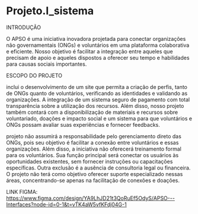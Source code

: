 # Projeto.I_sistema

INTRODUÇÃO

O APSO é uma iniciativa inovadora projetada para conectar
organizações não governamentais (ONGs) e voluntários em uma
plataforma colaborativa e eficiente. Nosso objetivo é facilitar a
integração entre aqueles que precisam de apoio e aqueles dispostos a
oferecer seu tempo e habilidades para causas sociais importantes.

ESCOPO DO PROJETO

inclui o desenvolvimento de um site
que permita a criação de perfis, tanto de ONGs
quanto de voluntários, verificando as identidades e
validando as organizações. A integração de um
sistema seguro de pagamento com total
transparência sobre a utilização dos recursos.
Além disso, nosso projeto também contará com a
disponibilização de materiais e recursos sobre
voluntariado, doações e impacto social e um
sistema para que voluntários e ONGs possam
avaliar suas experiências e fornecer feedbacks.

projeto não assumirá a
responsabilidade pelo gerenciamento direto das
ONGs, pois seu objetivo é facilitar a conexão entre
voluntários e essas organizações. Além disso, a
iniciativa não oferecerá treinamento formal para os
voluntários. Sua função principal será conectar os
usuários às oportunidades existentes, sem fornecer
instruções ou capacitações específicas.
Outra exclusão é a ausência de consultoria legal ou
financeira. O projeto não terá como objetivo oferecer
suporte especializado nessas áreas, concentrando-se
apenas na facilitação de conexões e doações.

LINK FIGMA: https://www.figma.com/design/YA9LhJD21t3QoRuEf5OdyS/APSO---Interfaces?node-id=0-1&t=vTK4aW5vfKFdj04G-1
